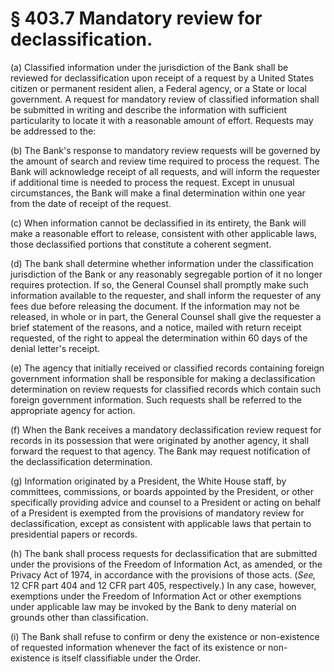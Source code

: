 # § 403.7   Mandatory review for declassification.

(a) Classified information under the jurisdiction of the Bank shall be reviewed for declassification upon receipt of a request by a United States citizen or permanent resident alien, a Federal agency, or a State or local government. A request for mandatory review of classified information shall be submitted in writing and describe the information with sufficient particularity to locate it with a reasonable amount of effort. Requests may be addressed to the:


(b) The Bank's response to mandatory review requests will be governed by the amount of search and review time required to process the request. The Bank will acknowledge receipt of all requests, and will inform the requester if additional time is needed to process the request. Except in unusual circumstances, the Bank will make a final determination within one year from the date of receipt of the request.


(c) When information cannot be declassified in its entirety, the Bank will make a reasonable effort to release, consistent with other applicable laws, those declassified portions that constitute a coherent segment.


(d) The bank shall determine whether information under the classification jurisdiction of the Bank or any reasonably segregable portion of it no longer requires protection. If so, the General Counsel shall promptly make such information available to the requester, and shall inform the requester of any fees due before releasing the document. If the information may not be released, in whole or in part, the General Counsel shall give the requester a brief statement of the reasons, and a notice, mailed with return receipt requested, of the right to appeal the determination within 60 days of the denial letter's receipt. 


(e) The agency that initially received or classified records containing foreign government information shall be responsible for making a declassification determination on review requests for classified records which contain such foreign government information. Such requests shall be referred to the appropriate agency for action.


(f) When the Bank receives a mandatory declassification review request for records in its possession that were originated by another agency, it shall forward the request to that agency. The Bank may request notification of the declassification determination.


(g) Information originated by a President, the White House staff, by committees, commissions, or boards appointed by the President, or other specifically providing advice and counsel to a President or acting on behalf of a President is exempted from the provisions of mandatory review for declassification, except as consistent with applicable laws that pertain to presidential papers or records.


(h) The bank shall process requests for declassification that are submitted under the provisions of the Freedom of Information Act, as amended, or the Privacy Act of 1974, in accordance with the provisions of those acts. (*See,* 12 CFR part 404 and 12 CFR part 405, respectively.) In any case, however, exemptions under the Freedom of Information Act or other exemptions under applicable law may be invoked by the Bank to deny material on grounds other than classification. 


(i) The Bank shall refuse to confirm or deny the existence or non-existence of requested information whenever the fact of its existence or non-existence is itself classifiable under the Order.




